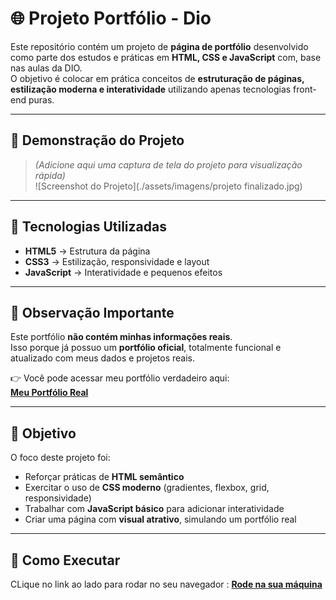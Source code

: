 # 🌐 Projeto Portfólio - Dio  

Este repositório contém um projeto de **página de portfólio** desenvolvido como parte dos estudos e práticas em **HTML, CSS e JavaScript** com, base nas aulas da DIO.  
O objetivo é colocar em prática conceitos de **estruturação de páginas, estilização moderna e interatividade** utilizando apenas tecnologias front-end puras.  

---

## 📸 Demonstração do Projeto  

> *(Adicione aqui uma captura de tela do projeto para visualização rápida)*  
> ![Screenshot do Projeto](./assets/imagens/projeto finalizado.jpg)  

---

## 🚀 Tecnologias Utilizadas  

- **HTML5** → Estrutura da página  
- **CSS3** → Estilização, responsividade e layout  
- **JavaScript** → Interatividade e pequenos efeitos  

---

## 🔎 Observação Importante  

Este portfólio **não contém minhas informações reais**.  
Isso porque já possuo um **portfólio oficial**, totalmente funcional e atualizado com meus dados e projetos reais.  

👉 Você pode acessar meu portfólio verdadeiro aqui:  
**[Meu Portfólio Real](https://gabrielgomesdev20.github.io/Portfolio/)**  

---

## 🎯 Objetivo  

O foco deste projeto foi:  
- Reforçar práticas de **HTML semântico**  
- Exercitar o uso de **CSS moderno** (gradientes, flexbox, grid, responsividade)  
- Trabalhar com **JavaScript básico** para adicionar interatividade  
- Criar uma página com **visual atrativo**, simulando um portfólio real  

---

## 📌 Como Executar  

CLique no link ao lado para rodar no seu navegador :
**[Rode na sua máquina](https://gabrielgomesdev20.github.io/Portfolio/)** 
